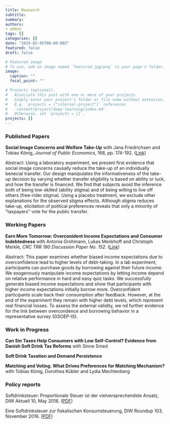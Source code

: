 ```yaml
---
title: Research
subtitle: 
summary: 
authors:
- admin
tags: []
categories: []
date: "2019-02-05T00:00:00Z"
featured: false
draft: false

# Featured image
# To use, add an image named `featured.jpg/png` to your page's folder. 
image:
  caption: ""
  focal_point: ""

# Projects (optional).
#   Associate this post with one or more of your projects.
#   Simply enter your project's folder or file name without extension.
#   E.g. `projects = ["internal-project"]` references 
#   `content/project/deep-learning/index.md`.
#   Otherwise, set `projects = []`.
projects: []
---
```


<h3><strong>Published Papers</strong></h3>
<strong>Social Image Concerns and Welfare Take-Up</strong>
with Jana Friedrichsen and Tobias König, <em>Journal of Public Economics</em>, 168, pp. 174-192. (<a href="https://www.sciencedirect.com/science/article/abs/pii/S0047272718302068" target="_blank">Link</a>)


Abstract: 
Using a laboratory experiment, we present first evidence that social image concerns causally reduce the take-up of an individually benecial transfer. Our design manipulates the informativeness of the take-up decision by varying whether transfer eligibility is based on ability or luck, and how the transfer is financed. We find that subjects avoid the inference both of being low-skilled (ability stigma) and of being willing to live off others (free-rider stigma). Using a placebo treatment, we exclude other explanations for the observed stigma effects. Although stigma reduces take-up, elicitation of political preferences reveals that only a minority of "taxpayers" vote for the public transfer.

<h3><strong>Working Papers</strong></h3>
<strong>Earn More Tomorrow: Overconident Income Expectations and Consumer Indebtedness</strong>
with Antonia Grohmann, Lukas Menkhoff and Christoph Merkle, <em>CRC TRR 190 Discussion Paper No. 152</em>. (<a href="https://rationality-and-competition.de/wp-content/uploads/discussion_paper/152.pdf" target="_blank">Link</a>)

Abstract:
This paper examines whether biased income expectations due to overconfidence lead to higher levels of debt-taking. In a lab experiment, participants can purchase goods by borrowing against their future income. We exogenously manipulate income expectations by letting income depend on relative performance in hard and easy quiz tasks. We successfully generate biased income expectations and show that participants with higher income expectations initially borrow more. Overconfident participants scale back their consumption after feedback. However, at the end of the experiment they remain with higher debt levels, which represent real financial losses. To assess the external validity, we nd further evidence for the link between overcondence and borrowing behavior in a representative survey (GSOEP-IS).

<h3><strong>Work in Progress</strong></h3>
<strong>Can Sin Taxes Help Consumers with Low Self-Control? Evidence from Danish Soft Drink Tax Reforms</strong>
with Sinne Smed

<strong>Soft Drink Taxation and Demand Persistence</strong>

<strong>Matching and Voting. What Drives Preferences for Matching Mechanism?</strong>
with Tobias König, Dorothea Kübler and Lydia Mechtenberg



<h3><strong>Policy reports</strong></h3>

Softdrinksteuer: Proportionale Steuer ist der vielversprechendste Ansatz, DIW Aktuell 10, May 2018. (<a href="https://www.diw.de/documents/publikationen/73/diw_01.c.583812.de/diw_aktuell_10.pdf" target="_blank">PDF</a>)

Eine Softdrinksteuer zur fiskalischen Konsumsteuerung, DIW Roundup 103, November 2016. (<a href="https://www.diw.de/documents/publikationen/73/diw_01.c.546337.de/diw_roundup_103_de.pdf" target="_blank">PDF</a>)
